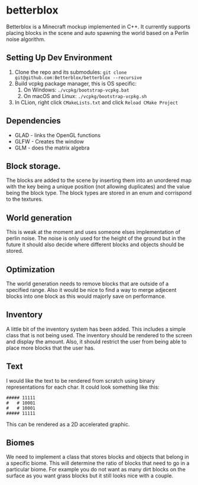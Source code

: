 # betterblox
Betterblox is a Minecraft mockup implemented in C++. It currently supports placing blocks in the scene and auto spawning the world based on a Perlin noise algorithm.

## Setting Up Dev Environment
1. Clone the repo and its submodules: `git clone git@github.com:Betterblox/betterblox --recursive`
2. Build vcpkg package manager, this is OS specific:
   1. On Windows: `./vcpkg/bootstrap-vcpkg.bat`
   2. On macOS and Linux: `./vcpkg/bootstrap-vcpkg.sh`
3. In CLion, right click `CMakeLists.txt` and click `Reload CMake Project`

## Dependencies
- GLAD - links the OpenGL functions
- GLFW - Creates the window
- GLM - does the matrix algebra

## Block storage. 
The blocks are added to the scene by inserting them into an unordered map with the key being a unique position (not allowing duplicates) and the value being the block type. 
The block types are stored in an enum and corrispond to the textures. 

## World generation
This is weak at the moment and uses someone elses implementation of perlin noise. The noise is only used for the height of the ground but in the future it should also decide where different blocks and objects should be stored. 

## Optimization
The world generation needs to remove blocks that are outside of a specified range. Also it would be nice to find a way to merge adjecent blocks into one block as this would majorly save on performance. 

## Inventory
A little bit of the inventory system has been added. This includes a simple class that is not being used. The inventory should be rendered to the screen and display the amount. Also, it should restrict the user from being able to place more blocks that the user has. 

## Text 
I would like the text to be rendered from scratch using binary representations for each char. It could look something like this: 
```
##### 11111
#   # 10001
#   # 10001
##### 11111
```
This can be rendered as a 2D accelerated graphic. 

## Biomes
We need to implement a class that stores blocks and objects that belong in a specific biome. This will determine the ratio of blocks that need to go in a particular biome. For example you do not want as many dirt blocks on the surface as you want grass blocks but it still looks nice with a couple. 

